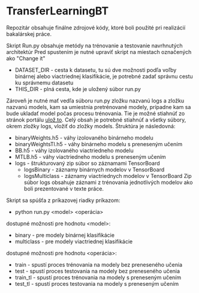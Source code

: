 # TransferLearningBT
Repozitár obsahuje finálne zdrojové kódy, ktoré boli použité pri realizácií bakalárskej práce.

Skript Run.py obsahuje metódy na trénovanie a testovanie navrhnutých architektúr
Pred spustením je nutné upraviť skript na miestach označených ako "Change it"
  * DATASET_DIR - cesta k datasetu, tu sú dve možnosti podľa voľby binárnej alebo viactriednej klasifikácie, je potrebné zadať správnu
                cestu ku správnemu datasetu
  * THIS_DIR - plná cesta, kde je uložený súbor run.py

Zároveň je nutné mať vedľa súboru run.py zložku nazvanú logs a zložku nazvanú models, kam sa umiestnia pretrénované modely, prípadne kam sa bude ukladať model počas procesu trénovania. Tie je možné stiahnúť zo stránok portálu [ulož.to](https://uloz.to/tam/_zTq0gGFe1sdz). 
Celý obsah je potrebné stiahnúť a všetky súbory, okrem zložky logs, vložiť do zložky models. 
Štruktúra je následovná: 
 * binaryWeights.h5 - váhy izolovaného binárneho modelu
 * binaryWeightsTl.h5 - váhy binárneho modelu s preneseným učením
 * BB.h5 - váhy izolovaného viactriedneho modelu
 * MTLB.h5 - váhy viactriedneho modelu s preneseným učením
 * logs - štrukturovaný zip súbor so záznamami TensorBoard
 	 - logsBinary - záznamy binárnych modelov v TensorBoard
   - logsMulticlass - záznamy viactriednych modelov v TensorBoard
Zip súbor logs obsahuje záznami z trénovania jednotlivých modelov ako boli prezentované v texte práce.
  
Skript sa spúšťa z príkazovej riadky príkazom: 
  * python run.py \<model\> <operácia>
  
dostupné možnosti pre hodnotu \<model\>:
  * binary - pre modely binárnej klasifikácie
  * multiclass - pre modely viactriednej klasifikácie
  
dostupné možnosti pre hodnotu <operácia>:
  * train - spustí proces trénovania na modely bez preneseného učenia
  * test - spustí proces testovania na modely bez preneseného učenia
  * train_tl - spustí proces trénovania na modely s preneseným učením
  * test_tl - spustí proces testovania na modely s preneseným učením
